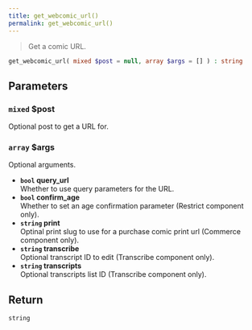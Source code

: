 ```yaml
---
title: get_webcomic_url()
permalink: get_webcomic_url()
---
```


> Get a comic URL.

```php
get_webcomic_url( mixed $post = null, array $args = [] ) : string
```

## Parameters

### `mixed` $post
Optional post to get a URL for.

### `array` $args
Optional arguments.

- **`bool` query_url**  
Whether to use query parameters for the URL.
- **`bool` confirm_age**  
Whether to set an age confirmation parameter
(Restrict component only).
- **`string` print**  
Optinal print slug to use for a purchase comic print
url (Commerce component only).
- **`string` transcribe**  
Optional transcript ID to edit (Transcribe
component only).
- **`string` transcripts**  
Optional transcripts list ID (Transcribe
component only).

## Return

`string`
